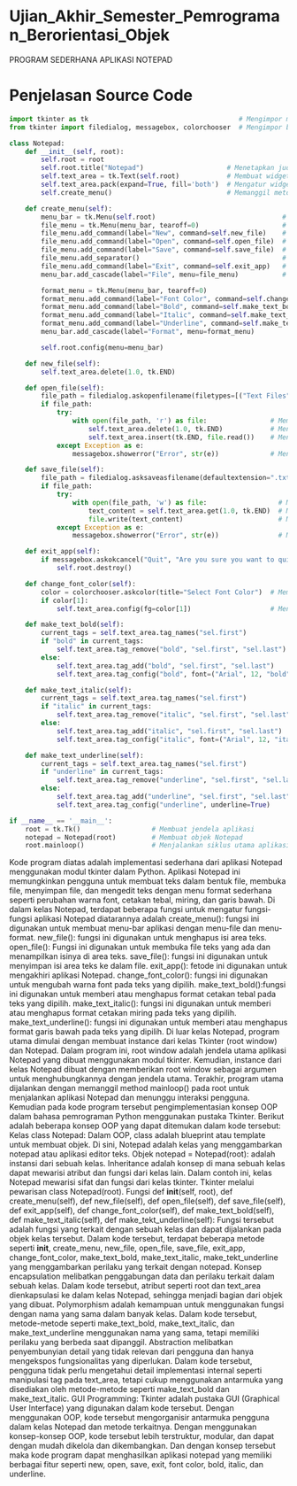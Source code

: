 # Ujian_Akhir_Semester_Pemrograman_Berorientasi_Objek
PROGRAM SEDERHANA APLIKASI NOTEPAD

# Penjelasan Source Code
```py
import tkinter as tk                                      # Mengimpor modul tkinter dengan alias tk
from tkinter import filedialog, messagebox, colorchooser  # Mengimpor beberapa modul dari tkinter

class Notepad:
    def __init__(self, root):
        self.root = root
        self.root.title("Notepad")                     # Menetapkan judul jendela sebagai "Notepad"
        self.text_area = tk.Text(self.root)            # Membuat widget Text dan menambahkannya ke jendela
        self.text_area.pack(expand=True, fill='both')  # Mengatur widget Text agar memenuhi jendela
        self.create_menu()                             # Memanggil metode create_menu

    def create_menu(self):
        menu_bar = tk.Menu(self.root)                                # Membuat menu bar
        file_menu = tk.Menu(menu_bar, tearoff=0)                     # Membuat sub-menu File
        file_menu.add_command(label="New", command=self.new_file)    # Menambahkan opsi New ke sub-menu File
        file_menu.add_command(label="Open", command=self.open_file)  # Menambahkan opsi Open ke sub-menu File
        file_menu.add_command(label="Save", command=self.save_file)  # Menambahkan opsi Save ke sub-menu File
        file_menu.add_separator()                                    # Menambahkan garis pemisah di sub-menu File
        file_menu.add_command(label="Exit", command=self.exit_app)   # Menambahkan opsi Exit ke sub-menu File
        menu_bar.add_cascade(label="File", menu=file_menu)           # Menambahkan sub-menu File ke menu bar

        format_menu = tk.Menu(menu_bar, tearoff=0)                                    # Membuat sub-menu Format
        format_menu.add_command(label="Font Color", command=self.change_font_color)   # Menambahkan opsi Font Color ke sub-menu Format
        format_menu.add_command(label="Bold", command=self.make_text_bold)            # Menambahkan opsi Bold ke sub-menu Format
        format_menu.add_command(label="Italic", command=self.make_text_italic)        # Menambahkan opsi Italic ke sub-menu Format
        format_menu.add_command(label="Underline", command=self.make_text_underline)  # Menambahkan opsi Underline ke sub-menu Format
        menu_bar.add_cascade(label="Format", menu=format_menu)                        # Menambahkan sub-menu Format ke menu bar

        self.root.config(menu=menu_bar)                                               # Mengatur menu bar sebagai menu utama pada jendela

    def new_file(self):
        self.text_area.delete(1.0, tk.END)                                            # Menghapus konten teks di dalam widget Text

    def open_file(self):
        file_path = filedialog.askopenfilename(filetypes=[("Text Files", ".txt"), ("All Files", ".*")])  # Meminta pengguna untuk memilih file yang akan dibuka
        if file_path:
            try:
                with open(file_path, 'r') as file:                # Membuka file teks dalam mode membaca
                    self.text_area.delete(1.0, tk.END)            # Menghapus konten teks di dalam widget Text
                    self.text_area.insert(tk.END, file.read())    # Menampilkan isi file di dalam widget Text
            except Exception as e:
                messagebox.showerror("Error", str(e))             # Menampilkan pesan kesalahan jika terjadi kesalahan

    def save_file(self):
        file_path = filedialog.asksaveasfilename(defaultextension=".txt", filetypes=[("Text Files", "*.txt")])  # Meminta pengguna untuk memilih lokasi dan nama file untuk disimpan
        if file_path:
            try:
                with open(file_path, 'w') as file:                  # Membuka file teks dalam mode menulis
                    text_content = self.text_area.get(1.0, tk.END)  # Mengambil konten teks dari widget Text
                    file.write(text_content)                        # Menyimpan konten teks ke dalam file
            except Exception as e:
                messagebox.showerror("Error", str(e))               # Menampilkan pesan kesalahan jika terjadi kesalahan

    def exit_app(self):
        if messagebox.askokcancel("Quit", "Are you sure you want to quit?"):  # Menampilkan dialog konfirmasi sebelum keluar
            self.root.destroy()                                               # Menutup jendela aplikasi

    def change_font_color(self):
        color = colorchooser.askcolor(title="Select Font Color")  # Meminta pengguna untuk memilih warna font
        if color[1]:
            self.text_area.config(fg=color[1])                    # Mengubah warna font di dalam widget Text

    def make_text_bold(self):
        current_tags = self.text_area.tag_names("sel.first")               # Mendapatkan daftar tag yang ada pada teks yang dipilih
        if "bold" in current_tags:                                         # Jika tag "bold" sudah ada pada teks yang dipilih
            self.text_area.tag_remove("bold", "sel.first", "sel.last")     # Menghapus tag "bold" dari teks yang dipilih
        else:
            self.text_area.tag_add("bold", "sel.first", "sel.last")        # Menambahkan tag "bold" ke teks yang dipilih
            self.text_area.tag_config("bold", font=("Arial", 12, "bold"))  # Mengonfigurasi tag "bold" dengan font yang sesuai

    def make_text_italic(self):
        current_tags = self.text_area.tag_names("sel.first")               # Mendapatkan daftar tag yang ada pada teks yang dipilih
        if "italic" in current_tags:                                       # Jika tag "italic" sudah ada pada teks yang dipilih
            self.text_area.tag_remove("italic", "sel.first", "sel.last")   # Menghapus tag "italic" dari teks yang dipilih
        else:
            self.text_area.tag_add("italic", "sel.first", "sel.last")          # Menambahkan tag "italic" ke teks yang dipilih
            self.text_area.tag_config("italic", font=("Arial", 12, "italic"))  # Mengonfigurasi tag "italic" dengan font yang sesuai

    def make_text_underline(self):
        current_tags = self.text_area.tag_names("sel.first")                 # Mendapatkan daftar tag yang ada pada teks yang dipilih
        if "underline" in current_tags:                                      # Jika tag "underline" sudah ada pada teks yang dipilih
            self.text_area.tag_remove("underline", "sel.first", "sel.last")  # Menghapus tag "underline" dari teks yang dipilih
        else:
            self.text_area.tag_add("underline", "sel.first", "sel.last")     # Menambahkan tag "underline" ke teks yang dipilih
            self.text_area.tag_config("underline", underline=True)           # Mengonfigurasi tag "underline" dengan pengaturan underline yang benar

if __name__ == '__main__':
    root = tk.Tk()                  # Membuat jendela aplikasi
    notepad = Notepad(root)         # Membuat objek Notepad
    root.mainloop()                 # Menjalankan siklus utama aplikasi (event loop) untuk menampilkan jendela dan merespons interaksi pengguna
```

Kode program diatas adalah implementasi sederhana dari aplikasi Notepad menggunakan modul tkinter dalam Python. Aplikasi Notepad ini memungkinkan pengguna untuk membuat teks dalam bentuk file, membuka file, menyimpan file, dan mengedit teks dengan menu format sederhana seperti perubahan warna font, cetakan tebal, miring, dan garis bawah. Di dalam kelas Notepad, terdapat beberapa fungsi untuk mengatur fungsi-fungsi aplikasi Notepad diatarannya adalah create_menu(): fungsi  ini digunakan untuk membuat menu-bar aplikasi dengan menu-file dan menu-format.  new_file(): fungsi ini digunakan untuk menghapus isi area teks. open_file(): Fungsi ini digunakan untuk membuka file teks yang ada dan menampilkan isinya di area teks. save_file(): fungsi ini digunakan untuk menyimpan isi area teks ke dalam file. exit_app(): fetode ini digunakan untuk mengakhiri aplikasi Notepad. change_font_color(): fungsi ini digunakan untuk mengubah warna font pada teks yang dipilih. make_text_bold():fungsi ini digunakan untuk memberi atau menghapus format cetakan tebal pada teks yang dipilih. make_text_italic(): fungsi ini digunakan untuk memberi atau menghapus format cetakan miring pada teks yang dipilih. make_text_underline(): fungsi ini digunakan untuk memberi atau menghapus format garis bawah pada teks yang dipilih.
Di luar kelas Notepad, program utama dimulai dengan membuat instance dari kelas Tkinter (root window) dan Notepad. Dalam program ini, root window adalah jendela utama aplikasi Notepad yang dibuat menggunakan modul tkinter. Kemudian, instance dari kelas Notepad dibuat dengan memberikan root window sebagai argumen untuk menghubungkannya dengan jendela utama. Terakhir, program utama dijalankan dengan memanggil method mainloop() pada root untuk menjalankan aplikasi Notepad dan menunggu interaksi pengguna.
Kemudian pada kode program tersebut  pengimplementasian konsep OOP dalam bahasa pemrograman Python menggunakan pustaka Tkinter. Berikut adalah beberapa konsep OOP yang dapat ditemukan dalam kode tersebut:
Kelas class Notepad: Dalam OOP, class adalah blueprint atau template untuk membuat objek. Di sini, Notepad adalah kelas yang menggambarkan notepad atau aplikasi editor teks. Objek notepad = Notepad(root): adalah instansi dari sebuah kelas. 
Inheritance adalah konsep di mana sebuah kelas dapat mewarisi atribut dan fungsi  dari kelas lain. Dalam contoh ini, kelas Notepad mewarisi sifat dan fungsi dari kelas tkinter. Tkinter melalui pewarisan class Notepad(root). Fungsi def __init__(self, root), def create_menu(self), def new_file(self), def open_file(self), def save_file(self), def exit_app(self), def change_font_color(self), def make_text_bold(self), def make_text_italic(self), def make_tekt_underline(self): Fungsi tersebut adalah fungsi yang terkait dengan sebuah kelas dan dapat dijalankan pada objek kelas tersebut. Dalam kode tersebut, terdapat beberapa metode seperti __init__, create_menu, new_file, open_file, save_file, exit_app, change_font_color, make_text_bold, make_text_italic, make_tekt_underline yang menggambarkan perilaku yang terkait dengan notepad.
Konsep encapsulation melibatkan penggabungan data dan perilaku terkait dalam sebuah kelas. Dalam kode tersebut, atribut seperti root dan text_area dienkapsulasi ke dalam kelas Notepad, sehingga menjadi bagian dari objek yang dibuat.
Polymorphism adalah kemampuan untuk menggunakan fungsi dengan nama yang sama dalam banyak kelas. Dalam kode tersebut, metode-metode seperti make_text_bold, make_text_italic, dan make_text_underline menggunakan nama yang sama, tetapi memiliki perilaku yang berbeda saat dipanggil.
Abstraction melibatkan penyembunyian detail yang tidak relevan dari pengguna dan hanya mengekspos fungsionalitas yang diperlukan. Dalam kode tersebut, pengguna tidak perlu mengetahui detail implementasi internal seperti manipulasi tag pada text_area, tetapi cukup menggunakan antarmuka yang disediakan oleh metode-metode seperti make_text_bold dan make_text_italic.
GUI Programming: Tkinter adalah pustaka GUI (Graphical User Interface) yang digunakan dalam kode tersebut. Dengan menggunakan OOP, kode tersebut mengorganisir antarmuka pengguna dalam kelas Notepad dan metode terkaitnya.
    Dengan menggunakan konsep-konsep OOP, kode tersebut lebih terstruktur, modular, dan dapat dengan mudah dikelola dan dikembangkan. Dan dengan konsep tersebut maka kode program dapat menghasilkan aplikasi notepad yang memiliki berbagai fitur seperti new, open, save, exit, font color, bold, italic, dan underline. 
